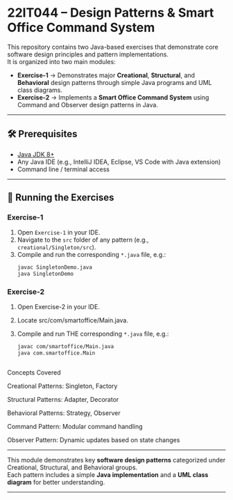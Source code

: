 # 22IT044 – Design Patterns & Smart Office Command System

This repository contains two Java-based exercises that demonstrate core software design principles and pattern implementations.  
It is organized into two main modules:

- **Exercise-1** → Demonstrates major **Creational**, **Structural**, and **Behavioral** design patterns through simple Java programs and UML class diagrams.  
- **Exercise-2** → Implements a **Smart Office Command System** using Command and Observer design patterns in Java.

---


## 🛠️ Prerequisites

- [Java JDK 8+](https://www.oracle.com/java/technologies/javase-downloads.html)  
- Any Java IDE (e.g., IntelliJ IDEA, Eclipse, VS Code with Java extension)  
- Command line / terminal access

---

## 🚀 Running the Exercises

###  Exercise-1
1. Open `Exercise-1` in your IDE.  
2. Navigate to the `src` folder of any pattern (e.g., `creational/Singleton/src`).  
3. Compile and run the corresponding `*.java` file, e.g.:
   ```bash
   javac SingletonDemo.java
   java SingletonDemo

### Exercise-2

1. Open Exercise-2 in your IDE.

2. Locate src/com/smartoffice/Main.java.

3. Compile and run THE corresponding `*.java` file, e.g.:
   ```bash
   javac com/smartoffice/Main.java
   java com.smartoffice.Main



Concepts Covered

Creational Patterns: Singleton, Factory

Structural Patterns: Adapter, Decorator

Behavioral Patterns: Strategy, Observer

Command Pattern: Modular command handling

Observer Pattern: Dynamic updates based on state changes

---


This module demonstrates key **software design patterns** categorized under Creational, Structural, and Behavioral groups.  
Each pattern includes a simple **Java implementation** and a **UML class diagram** for better understanding.

---
